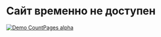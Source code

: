 # Сайт временно не доступен  
[![Demo CountPages alpha](https://i.gifer.com/DKke.gif)](https://i.giphy.com/media/5n7VafQgpvmpdRskMp/giphy.mp4)
